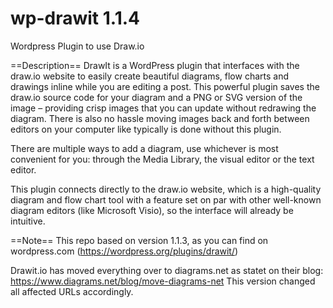 # wp-drawit 1.1.4
Wordpress Plugin to use Draw.io

==Description==
DrawIt is a WordPress plugin that interfaces with the draw.io website to easily create beautiful diagrams, flow charts and drawings inline while you are editing a post. This powerful plugin saves the draw.io source code for your diagram and a PNG or SVG version of the image – providing crisp images that you can update without redrawing the diagram. There is also no hassle moving images back and forth between editors on your computer like typically is done without this plugin.

There are multiple ways to add a diagram, use whichever is most convenient for you: through the Media Library, the visual editor or the text editor.

This plugin connects directly to the draw.io website, which is a high-quality diagram and flow chart tool with a feature set on par with other well-known diagram editors (like Microsoft Visio), so the interface will already be intuitive.

==Note==
This repo based on version 1.1.3, as you can find on wordpress.com (https://wordpress.org/plugins/drawit/)

Drawit.io has moved everything over to diagrams.net as statet on their blog: https://www.diagrams.net/blog/move-diagrams-net
This version changed all affected URLs accordingly.
